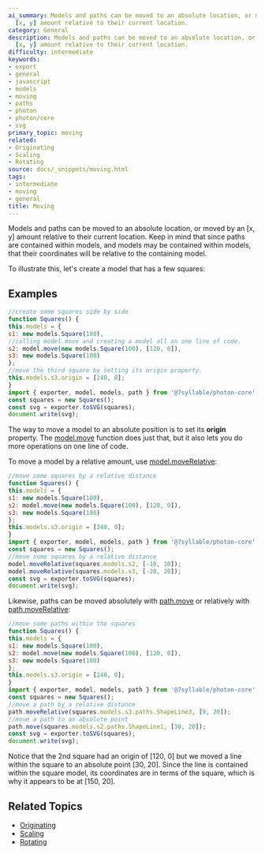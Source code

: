```yaml
---
ai_summary: Models and paths can be moved to an absolute location, or moved by an
  [x, y] amount relative to their current location.
category: General
description: Models and paths can be moved to an absolute location, or moved by an
  [x, y] amount relative to their current location.
difficulty: intermediate
keywords:
- export
- general
- javascript
- models
- moving
- paths
- photon
- photon/core
- svg
primary_topic: moving
related:
- Originating
- Scaling
- Rotating
source: docs/_snippets/moving.html
tags:
- intermediate
- moving
- general
title: Moving
---
```

Models and paths can be moved to an absolute location, or moved by an [x, y] amount relative to their current location.
Keep in mind that since paths are contained within models, and models may be contained within models, that their coordinates will be relative to the containing model.

To illustrate this, let's create a model that has a few squares:


## Examples

```javascript
//create some squares side by side
function Squares() {
this.models = {
s1: new models.Square(100),
//calling model.move and creating a model all on one line of code.
s2: model.move(new models.Square(100), [120, 0]),
s3: new models.Square(100)
};
//move the third square by setting its origin property.
this.models.s3.origin = [240, 0];
}
import { exporter, model, models, path } from '@7syllable/photon-core';
const squares = new Squares();
const svg = exporter.toSVG(squares);
document.write(svg);
```

The way to move a model to an absolute position is to set its **origin** property.
The [model.move](../api/modules/core_model.html#move) function does just that, but it also lets you do more operations on one line of code.

To move a model by a relative amount, use [model.moveRelative](../api/modules/core_model.html#moverelative):

```javascript
//move some squares by a relative distance
function Squares() {
this.models = {
s1: new models.Square(100),
s2: model.move(new models.Square(100), [120, 0]),
s3: new models.Square(100)
};
this.models.s3.origin = [240, 0];
}
import { exporter, model, models, path } from '@7syllable/photon-core';
const squares = new Squares();
//move some squares by a relative distance
model.moveRelative(squares.models.s2, [-10, 10]);
model.moveRelative(squares.models.s3, [-20, 20]);
const svg = exporter.toSVG(squares);
document.write(svg);
```

Likewise, paths can be moved absolutely with [path.move](../api/modules/core_path.html#move)
or relatively with [path.moveRelative](../api/modules/core_path.html#moverelative):

```javascript
//move some paths within the squares
function Squares() {
this.models = {
s1: new models.Square(100),
s2: model.move(new models.Square(100), [120, 0]),
s3: new models.Square(100)
};
this.models.s3.origin = [240, 0];
}
import { exporter, model, models, path } from '@7syllable/photon-core';
const squares = new Squares();
//move a path by a relative distance
path.moveRelative(squares.models.s3.paths.ShapeLine3, [0, 20]);
//move a path to an absolute point
path.move(squares.models.s2.paths.ShapeLine1, [30, 20]);
const svg = exporter.toSVG(squares);
document.write(svg);
```

Notice that the 2nd square had an origin of [120, 0] but we moved a line within the square to an absolute point [30, 20]. Since the line is contained within the square model, its
coordinates are in terms of the square, which is why it appears to be at [150, 20].

## Related Topics

- [Originating](../index.md)
- [Scaling](../index.md)
- [Rotating](../index.md)
